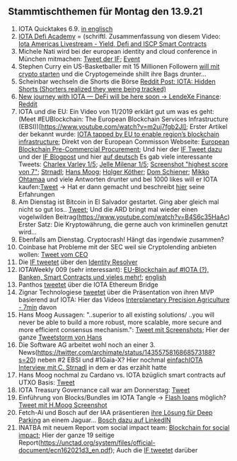 ## Stammtischthemen für Montag den 13.9.21

1. IOTA Quicktakes 6.9. [in englisch](https://www.youtube.com/watch?v=h2bGyp1PwfU)
2. [IOTA Defi Academy](https://iotadefi.academy/iota-americas-meetup-defi-talk/) = (schriftl. Zusammenfassung von diesem Video: [Iota Americas Livestream - Yield, Defi and ISCP Smart Contracts](https://www.youtube.com/watch?v=LJmdnR6QDcM)
3. Michele Nati wird bei der european identity and cloud conference in München mitmachen: [Tweet der IF](https://twitter.com/iota/status/1435157016708780038?s=20); [Event](https://www.kuppingercole.com/events/eic2021#tickets)
4. Stephen Curry ein US-Basketballer mit 15 Millionen Followern [will mit crypto starten](https://twitter.com/StephenCurry30/status/1435047716950667264?s=20) und die Cryptogemeinde shillt ihre Bags drunter...
5. Scheinbar wechseln die Shorts die Börse [Reddit Post: IOTA: Hidden Shorts (Shorters realized they were being tracked)](https://www.reddit.com/r/SatoshiStreetBets/comments/pj5o3z/iota_hidden_shorts_shorters_realized_they_were/?utm_source=share&utm_medium=ios_app&utm_name=iossmf)
6. [New journey with IOTA — DeFi will be here soon -> LendeXe Finance](https://medium.com/@sabog/how-i-joined-iota-but-wait-no-defi-when-defi-3071a400afa5): [Reddit](https://www.reddit.com/r/Iota/comments/pj6lkd/new_journey_with_iota_defi_will_be_here_soon/)
7. IOTA und die EU: Ein Video von 11/2019 erklärt gut um was es geht: (Meet #EUBlockchain: The European Blockchain Services Infrastructure (EBSI))[https://www.youtube.com/watch?v=m2uj7fgb2JI]; Erster Artikel der bekannt wurde: [IOTA tapped by EU to enable region’s blockchain infrastructure](https://www.finextra.com/newsarticle/38782/iota-tapped-by-eu-to-enable-regions-blockchain-infrastructure); Direkt von der European Commisson Webseite: [European Blockchain Pre-Commercial Procurement](https://digital-strategy.ec.europa.eu/en/news/european-blockchain-pre-commercial-procurement); Und hier der [IF Tweet dazu](https://twitter.com/iota/status/1435214005853896705?s=20) und der [IF Blogpost](https://blog.iota.org/ebsi-building-a-distributed-ledger-technology-for-europe/) und hier [auf deutsch](https://iota-einsteiger-guide.de/iota-european-blockchain-services-infrastructure.html)
Es gab viele interessante Tweets: [Charlex Varley 1/5](https://twitter.com/c_varley/status/1435217564821606405?s=20); [Jelle Milenar 1/5](https://twitter.com/JelleFm/status/1435224616092545031?s=20); [Screenshot "highest score von 7"](https://twitter.com/Vrom14286662/status/1435524842607022080?s=20); [Strnadl](https://twitter.com/archimate/status/1435256308047958016?s=20); [Hans Moog](https://twitter.com/hus_qy/status/1435217416330567682?s=20); [Holger Köther](https://twitter.com/HolgerKoether/status/1435237287105896452?s=20); [Dom Schiener](https://twitter.com/DomSchiener/status/1435234182788169738?s=20); [Mikko Ohtamaa](https://twitter.com/moo9000/status/1435310504445108224?s=20) und viele Antworten drunter und bei 1000 likes will er IOTA kaufen:[Tweet](https://twitter.com/moo9000/status/1435521349301198851?s=20) -> Hat er dann gemacht und beschreibt [hier](https://twitter.com/moo9000/status/1435607019235446785?s=20) seine Erfahrungen 
8. Am Dienstag ist Bitcoin in El Salvador gestartet. Ging aber gleich mal nicht so gut los.. [Tweet](https://twitter.com/nayibbukele/status/1435481125741289472?t=TtAFEnahwGedm3RZfdqACA&s=19); Und die ARD bringt mal wieder einen vogelwilden Beitrag(https://www.youtube.com/watch?v=B4S6c35HaAc) Erster Satz: Die Kryptowährung, die gerne auch von kriminellen genutzt wird...
9. Ebenfalls am Dienstag. Cryptocrash! Hängt das irgendwie zusammen?
10. Coinbase hat Probleme mit der SEC weil sie Cryptolending anbieten wollen: [Tweet vom CEO](https://twitter.com/brian_armstrong/status/1435439291715358721?s=20) 
11. Die [IF tweetet](https://twitter.com/iota/status/1435558718893133824?s=20) über den [Identity Resolver](https://explorer.iota.org/mainnet/identity-resolver/)
12. IOTAWeekly 009 (sehr interessant): [EU-Blockchain auf #IOTA (?), Banken, Smart Contracts und vieles mehr!](https://www.youtube.com/watch?v=s8tgxv2HDLM); [english](https://www.youtube.com/watch?v=H_9BCBwiyJM&feature=youtu.be)
13. Panthos [tweetet](https://twitter.com/PantosIO/status/1435584195586297859?s=20) über die IOTA Ethereum Bridge
14. Zignar Technologiese [tweetet](https://twitter.com/zignartech/status/1435848954034405377?s=20) über die Präsentation von ihren MVP basierend auf IOTA: Hier das Videos [Interplanetary Precision Agriculture - 7min](https://www.youtube.com/watch?v=E_aPbkINlc8) davon
15. Hans Moog Aussagen: "..superior to all existing solutions/ ..you will never be able to build a more robust, more scalable, more secure and more efficient consensus mechanism.": [Tweet mit Screenshots](https://twitter.com/Vrom14286662/status/1435855676983681027?s=20); Hier der ganze [Tweetstorm von Hans](https://twitter.com/hus_qy/status/1435696942965735431?s=20)
16. Die Software AG arbeitet wohl noch an einer 3. News(https://twitter.com/archimate/status/1435575816868573188?s=20) neben #2 EBSI und #1Gaia-X? Hier nochmal [einfachIOTA Interview mit C. Strnadl](https://www.youtube.com/watch?v=4TwfcaQlCzQ) in dem er das erzählt hatte
17. Hans Moog nochmal zu Cardano vs. IOTA bzüglich smart contracts auf UTXO Basis: [Tweet](https://twitter.com/hus_qy/status/1435713580297564160?s=20)
18. IOTA Treasury Governance call war am Donnerstag: [Tweet](https://twitter.com/Phylo79288735/status/1435612304033288199?s=20)
19. Einführung von Blocks/Bundles im IOTA Tangle -> [Flash loans](https://www.youtube.com/watch?v=BcLmDRyk4IU&feature=youtu.be) möglich? [Tweet mit H.Moog Screenshot](https://twitter.com/Vrom14286662/status/1435524842607022080?s=20)
20. Fetch-Ai und Bosch auf der IAA präsentieren [ihre Lösung für Deep Parking](https://assets.bosch.com/media/global/research/eot/bosch-eot-ai-blockchain-parking-iaa_en.pdf) an einem Jaguar... [Bosch dazu auf LinkedIN](https://www.linkedin.com/posts/bosch-mobility-solutions_iaa-mobility-21-fetchai-activity-6841299475097522177-aw65/)
21. INATBA mit neuem Report vom social impact team: [Blockchain for social impact](https://inatba.org/reports/blockchain-for-social-impact/); Hier der ganze 19 seitige Report(https://unctad.org/system/files/official-document/ecn162021d3_en.pdf); Auch die [IF tweetet](https://twitter.com/iota/status/1435889495975550978?s=20) darüber
